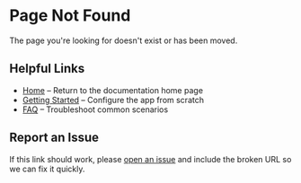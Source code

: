 # Page Not Found

The page you're looking for doesn't exist or has been moved.

## Helpful Links

- [Home](index.md) – Return to the documentation home page
- [Getting Started](getting-started.md) – Configure the app from scratch
- [FAQ](faq.md) – Troubleshoot common scenarios

## Report an Issue

If this link should work, please [open an issue](https://github.com/rknightion/IntuneManager/issues) and include the broken URL so we can fix it quickly.
